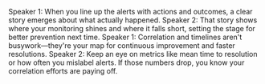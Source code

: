 Speaker 1: When you line up the alerts with actions and outcomes, a clear story emerges about what actually happened.
Speaker 2: That story shows where your monitoring shines and where it falls short, setting the stage for better prevention next time.
Speaker 1: Correlation and timelines aren't busywork—they're your map for continuous improvement and faster resolutions.
Speaker 2: Keep an eye on metrics like mean time to resolution or how often you mislabel alerts. If those numbers drop, you know your correlation efforts are paying off.
